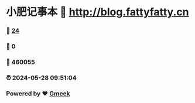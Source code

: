 # 小肥记事本 :link: http://blog.fattyfatty.cn 
### :page_facing_up: [24](http://blog.fattyfatty.cn/tag.html) 
### :speech_balloon: 0 
### :hibiscus: 460055 
### :alarm_clock: 2024-05-28 09:51:04 
### Powered by :heart: [Gmeek](https://github.com/Meekdai/Gmeek)
